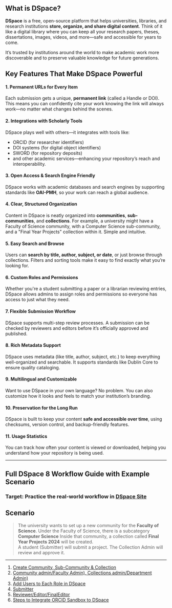 ##  What is DSpace?

**DSpace** is a free, open-source platform that helps universities, libraries, and research institutions **store, organize, and share digital content**. Think of it like a digital library where you can keep all your research papers, theses, dissertations, images, videos, and more—safe and accessible for years to come.

It’s trusted by institutions around the world to make academic work more discoverable and to preserve valuable knowledge for future generations.


##  Key Features That Make DSpace Powerful

####  **1. Permanent URLs for Every Item** 
Each submission gets a unique, **permanent link** (called a Handle or DOI). This means you can confidently cite your work knowing the link will always work—no matter what changes behind the scenes.

#### **2. Integrations with Scholarly Tools**

DSpace plays well with others—it integrates with tools like:
- ORCID (for researcher identifiers)
- DOI systems (for digital object identifiers)
- SWORD (for repository deposits)
- and other academic services—enhancing your repository’s reach and interoperability.

####  **3. Open Access & Search Engine Friendly**

DSpace works with academic databases and search engines by supporting standards like **OAI-PMH**, so your work can reach a global audience.

####  **4. Clear, Structured Organization**  
Content in DSpace is neatly organized into **communities**, **sub-communities**, and **collections**. For example, a university might have a Faculty of Science community, with a Computer Science sub-community, and a "Final Year Projects" collection within it. Simple and intuitive.

####  **5. Easy Search and Browse**

Users can **search by title, author, subject, or date**, or just browse through collections. Filters and sorting tools make it easy to find exactly what you’re looking for.

####  **6.  Custom Roles and Permissions**

Whether you're a student submitting a paper or a librarian reviewing entries, DSpace allows admins to assign roles and permissions so everyone has access to just what they need.

####  **7. Flexible Submission Workflow**

DSpace supports multi-step review processes. A submission can be checked by reviewers and editors before it’s officially approved and published.

####  **8. Rich Metadata Support**

DSpace uses metadata (like title, author, subject, etc.) to keep everything well-organized and searchable. It supports standards like Dublin Core to ensure quality cataloging.

####  **9. Multilingual and Customizable**

Want to use DSpace in your own language? No problem. You can also customize how it looks and feels to match your institution’s branding.

####  **10. Preservation for the Long Run**

DSpace is built to keep your content **safe and accessible over time**, using checksums, version control, and backup-friendly features.

####  **11. Usage Statistics**

You can track how often your content is viewed or downloaded, helping you understand how your repository is being used.

---


<!--
### **Role Descriptions in DSpace 8**
1. **Submitter** is the person who uploads items like theses, research papers, or reports to the DSpace repository. Usually, this could be a student, researcher, or faculty member. Their role is to start the submission process by filling out the required metadata (like title, author, and abstract) and uploading their files. Submitters can revise or delete their drafts until the item moves into the review workflow.
2. **Reviewer** is the first person to check a submitted item. Think of them as the quality checker who ensures the work is relevant, complete, and follows basic submission standards. They can either approve the item, request changes, or reject it. Reviewers often leave feedback for the submitter if anything needs improvement. This role is commonly filled by professors, supervisors, or academic staff involved in evaluating student or research work.
3. **Editor** comes in after the reviewer, focusing mainly on the details. Their job is to clean up and verify the metadata — making sure that everything like author names, subjects, and titles are correct and formatted properly. Editors don’t usually change the content itself, but they help make sure submissions are well-organized and searchable. Librarians or metadata specialists often fill this role.
4. **Final Editor** is the last stop before an item is officially published in the repository. They double-check everything — from content to metadata — to make sure it meets the institution’s standards. Once the final editor approves the item, it becomes part of the public repository. This role is typically given to senior library staff or someone with a strong understanding of both metadata and repository policies.
5. **Collection Admin** manages everything within a specific collection — for example, “Final Year Projects 2024.” They oversee submissions, assign roles like reviewers or editors, and make sure the items meet the collection’s standards. Collection admins can also change settings, update descriptions, and handle issues related to that specific collection. They’re usually librarians or departmental coordinators.
6. **Community Admin** is responsible for a whole community, like a faculty or department (e.g., Faculty of Science). They can create collections, assign Collection Admins, and manage policies at the community level. While they don't have full system control like a Site Admin, they play a big role in organizing and maintaining structure across several collections. Faculty administrators or departmental heads usually take on this role.
7. **Site Admin** has full control over the entire DSpace system. They can create users, set up roles, configure workflows, manage metadata schemas, and customize system-wide settings. If something needs to be changed at the platform level — whether it's a bug fix or a new feature — the Site Admin handles it. This is typically the role of an IT admin, system developer, or repository manager.

---
-->


##  Full DSpace 8 Workflow Guide with Example Scenario
###  Target: Practice the real-world workflow in [DSpace Site](https://dspace.ac.lk/)
##  **Scenario**

> The university wants to set up a new community for the **Faculty of Science**.
> Under the Faculty of Science, there is a subcategory **Computer Science**
> Inside that community, a collection called **Final Year Projects 2024** will be created.  
> A student (Submitter) will submit a project. The Collection Admin will review and approve it.

---



1. [Create Community, Sub-Community & Collection](https://learn-lk.github.io/FOSS-LABWORK-HOST/dspace/siteadmin)
2. [Community admin/Faculty Admin), Collections admin/Department Admin)](https://learn-lk.github.io/FOSS-LABWORK-HOST/dspace/Community&Collection-Admin)
3. [Add Users to Each Role in DSpace](https://learn-lk.github.io/FOSS-LABWORK-HOST/dspace/AddUserstoDSpace)
4. [Submitter](https://learn-lk.github.io/FOSS-LABWORK-HOST/dspace/Submitter)
5. [Reviewer/Editor/FinalEditor](https://learn-lk.github.io/FOSS-LABWORK-HOST/dspace/reviewer_editor_finalEditor)
6. [Steps to Integrate ORCID Sandbox to DSpace](https://learn-lk.github.io/FOSS-LABWORK-HOST/dspace/Integrate-ORCID-Sandbox)








